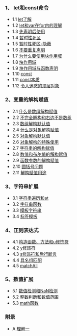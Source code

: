 ### 1、 [let和const命令](#)
* 1.1 [let了解](let-c/let.es6)
* 1.2 [let和var在for内的理解](let-c/var-for.es6)
* 1.3 [先声明后使用](let-c/var-let-p.es6)
* 1.4 [暂时性死区](let-c/tdz.es6)
* 1.5 [暂时性死区-隐蔽](let-c/tdz2.es6)
* 1.6 [不要重复声明](let-c/notrepeat.es6)
* 1.7 [为什么要使用块作用域](let-c/why-block.es6)
* 1.8 [块作用域](let-c/block.es6)
* 1.9 [块作用域与函数声明](let-c/block-func.es6)
* 1.10 [const](let-c/const.es6)
* 1.11 [const本质](let-c/const-nature.es6)
* 1.12 [令人迷惑的顶层对象](let-c/win-var.es6)

### 2、变量的解构赋值
* 2.1 [什么是数组解构赋值](dst/array-start-dst.es6)
* 2.2 [不完全解构和右边不是数组](dst/array-part-dst.es6)
* 2.3 [数组解构默认值](dst/array-default-dst.es6)
* 2.4 [什么是对象解构赋值](dst/object-dst.es6)
* 2.5 [对象解构默认值](dst/object-default-dst.es6)
* 2.6 [对象解构的特殊使用](dst/object-error-dst.es6)
* 2.7 [字符串的解构赋值](dst/string-dst.es6)
* 2.8 [数值和布尔值的解构赋值](dst/number-bool-dst.es6)
* 2.9 [函数参数的解构赋值](dst/func-param-dst.es6)
* 2.10 [圆括号问题](dst/pl-dst.es6)
* 2.11 [解构赋值用途](dst/use-dst.es6)

### 3、字符串扩展
* 3.1 [字符串遍历和at](string/for.es6)
* 3.2 [字符串函数](string/string-func.es6)
* 3.3 [模板字符串](string/tpl-str.es6)
* 3.4 [标签模板](string/tag-tpl.es6)

### 4、正则表达式
* 4.1 [构造函数、方法和u修饰符](regexp/start_reg.es6)
* 4.2 [y修饰符](regexp/y_reg.es6)
* 4.3 [s修饰符和后行断言](regexp/fsa_reg.es6)
* 4.4 [具名组匹配](regexp/name_reg.es6)
* 4.5 [matchAll](regexp/matchAll_reg.es6)

### 5、数值扩展
* 5.1 [数值检测和NaN检测](number/start_num.es6)
* 5.2 [整数判断和数值范围](number/int_num.es6)
* 5.3 [math函数](number/math_num.es6)

### 附录
* A [理解一](understand.md)
